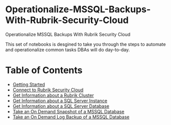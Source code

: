 # Operationalize-MSSQL-Backups-With-Rubrik-Security-Cloud
Operationalize MSSQL Backups With Rubrik Security Cloud

This set of notebooks is desgined to take you through the steps to automate and operationalize common tasks DBAs will do day-to-day. 

# Table of Contents
- [Getting Started](./content/000.GettingStarted.ipynb)
- [Connect to Rubrik Security Cloud](./content/001.Connect-Rsc.ipynb)
- [Get Information about a Rubrik Cluster](./content/002.Get-RscCluster.ipynb)
- [Get Information about a SQL Server Instance](./content/003.Get-RscMssqlInstance.ipynb)
- [Get Information about a SQL Server Database](./content/004.Get-RscMssqlDatabase.ipynb)
- [Take an On Demand Snapshot of a MSSQL Database](./content/005.New-RscMssqlSnapshot.ipynb)
- [Take an On Demand Log Backup of a MSSQL Database](./content/006.New-RscMssqlLogBackup.ipynb)